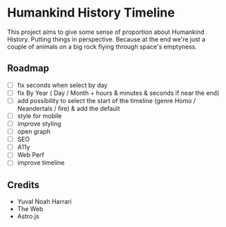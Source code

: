 # Humankind History Timeline

This project aims to give some sense of proportion about Humankind History. Putting things in perspective.
Because at the end we're just a couple of animals on a big rock flying through space's emptyness.

## Roadmap

- [ ] fix seconds when select by day
- [ ] fix By Year ( Day / Month + hours & minutes & seconds if near the end)
- [ ] add possibility to select the start of the timeline (genre Homo / Neandertals / fire) & add the default
- [ ] style for mobile
- [ ] improve styling
- [ ] open graph
- [ ] SEO
- [ ] A11y
- [ ] Web Perf
- [ ] improve timeline

## Credits

- Yuval Noah Harrari
- The Web
- Astro.js
